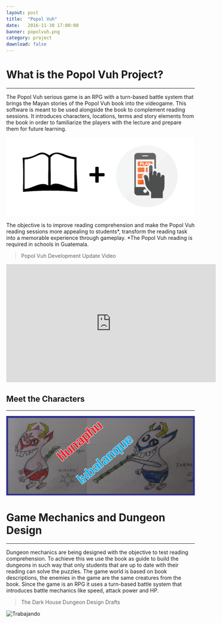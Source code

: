 ```yaml
---
layout: post
title:  "Popol Vuh"
date:   2016-11-30 17:00:00
banner: popolvuh.png
category: project
download: false
---
```


# What is the Popol Vuh Project?
***

The Popol Vuh serious game is an RPG with a turn-based
battle system that brings the Mayan stories of the Popol Vuh book into the videogame. This
software is meant to be used alongside the book to complement reading sessions. It
introduces characters, locations, terms and story elements from the book in order to
familiarize the players with the lecture and prepare them for future learning.

![Trabajando](/misc/img/projects/popolvuh/book.png)

The objective is to improve reading comprehension and make the Popol Vuh reading sessions more
appealing to students*, transform the reading task into a memorable experience through gameplay.
*The Popol Vuh reading is required in schools in Guatemala.

> Popol Vuh Development Update Video

<iframe width="560" height="315" src="https://www.youtube.com/embed/eWcqlzPxycA" frameborder="0" allowfullscreen></iframe>

## Meet the Characters
***

![Trabajando](/misc/img/projects/popolvuh/char.png)

# Game Mechanics and Dungeon Design
***

Dungeon mechanics are being designed with the objective to test
reading comprehension. To achieve this we use the book as guide to build the dungeons in such way
that only students that are up to date with their reading can solve the puzzles. The game world is
based on book descriptions, the enemies in the game are the same creatures from the book. Since
the game is an RPG it uses a turn-based battle system that introduces battle mechanics like speed,
attack power and HP.

> The Dark House Dungeon Design Drafts

![Trabajando](/misc/img/projects/popolvuh/design.png)